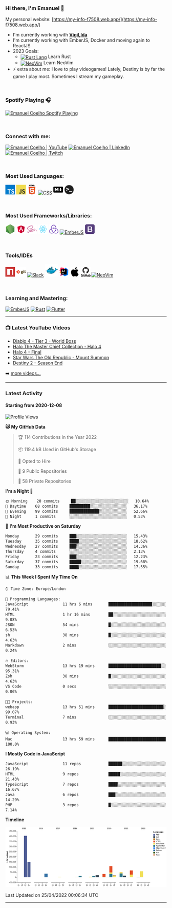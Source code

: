 ### Hi there, I'm Emanuel 👋

My personal website: [https://my-info-f7508.web.app/](https://my-info-f7508.web.app/)

- I'm currently working with **[Vigil,lda](https://vigil.global/)**
- I'm currently working with EmberJS, Docker and moving again to ReactJS
- 2023 Goals: 
  - [<img alt="Rust Lang" width="30px" align="center" src="https://cdn.jsdelivr.net/gh/devicons/devicon/icons/rust/rust-plain.svg" />](https://www.rust-lang.org/) Learn Rust
  - [<img alt="NeoVim" width="30px" align="center" src="https://cdn.jsdelivr.net/gh/devicons/devicon/icons/vim/vim-original.svg" />](https://neovim.io/) Learn NeoVim 
- ⚡ extra about me: I love to play videogames! Lately, Destiny is by far the game I play most. Sometimes I stream my gameplay.

<br />

### Spotify Playing 🎧

[<img src="https://now-playing-codestackr.vercel.app/api/spotify-playing" alt="Emanuel Coelho Spotify Playing" width="350" />](https://open.spotify.com/user/1166932207)

<br/>

### Connect with me:

[<img alt="Emanuel Coelho | YouTube" width="22px" src="https://cdn.jsdelivr.net/npm/simple-icons@v3/icons/youtube.svg" />][linkedin]
[<img alt="Emanuel Coelho | LinkedIn" width="22px" src="https://cdn.jsdelivr.net/npm/simple-icons@v3/icons/linkedin.svg" />][linkedin]
[<img alt="Emanuel Coelho | Twitch" width="22px" src="https://cdn.jsdelivr.net/npm/simple-icons@v3/icons/twitch.svg" />][twitch]

<br />

### Most Used Languages:

[<img alt="TypeScript" width="30px" src="https://raw.githubusercontent.com/github/explore/80688e429a7d4ef2fca1e82350fe8e3517d3494d/topics/typescript/typescript.png" />]()
[<img alt="TypeScript" width="30px" src="https://raw.githubusercontent.com/github/explore/80688e429a7d4ef2fca1e82350fe8e3517d3494d/topics/javascript/javascript.png" />]()
[<img alt="HTML" width="30px" src="https://raw.githubusercontent.com/github/explore/80688e429a7d4ef2fca1e82350fe8e3517d3494d/topics/html/html.png" />]()
[<img alt="CSS" width="30px" src="https://cdn.jsdelivr.net/gh/devicons/devicon/icons/css3/css3-original-wordmark.svg" />]()
[<img alt="Markdown" width="30px" src="https://raw.githubusercontent.com/github/explore/80688e429a7d4ef2fca1e82350fe8e3517d3494d/topics/markdown/markdown.png" />]()
[<img alt="Shell" width="30px" src="https://raw.githubusercontent.com/github/explore/80688e429a7d4ef2fca1e82350fe8e3517d3494d/topics/terminal/terminal.png" />]()

<br />

### Most Used Frameworks/Libraries:

[<img alt="NodeJS" width="30px" src="https://raw.githubusercontent.com/github/explore/80688e429a7d4ef2fca1e82350fe8e3517d3494d/topics/nodejs/nodejs.png" />]()
[<img alt="Angular" width="30px" src="https://raw.githubusercontent.com/github/explore/80688e429a7d4ef2fca1e82350fe8e3517d3494d/topics/angular/angular.png" />]()
[<img alt="SASS" width="30px" src="https://raw.githubusercontent.com/github/explore/80688e429a7d4ef2fca1e82350fe8e3517d3494d/topics/sass/sass.png" />]()
[<img alt="React" width="30px" src="https://raw.githubusercontent.com/github/explore/80688e429a7d4ef2fca1e82350fe8e3517d3494d/topics/react/react.png" />]()
[<img alt="Redux" width="30px" src="https://raw.githubusercontent.com/github/explore/80688e429a7d4ef2fca1e82350fe8e3517d3494d/topics/redux/redux.png" />]()
[<img alt="EmberJS" width="30px" src="https://cdn.jsdelivr.net/gh/devicons/devicon/icons/ember/ember-original-wordmark.svg" />]()
[<img alt="Bootstrap" width="30px" src="https://raw.githubusercontent.com/github/explore/80688e429a7d4ef2fca1e82350fe8e3517d3494d/topics/bootstrap/bootstrap.png" />]()

<br />

### Tools/IDEs

[<img alt="Express" width="30px" src="https://raw.githubusercontent.com/github/explore/80688e429a7d4ef2fca1e82350fe8e3517d3494d/topics/npm/npm.png" />]()
[<img alt="Git" width="30px" src="https://raw.githubusercontent.com/github/explore/80688e429a7d4ef2fca1e82350fe8e3517d3494d/topics/git/git.png" />]()
[<img alt="Slack" width="30px" src="https://cdn.jsdelivr.net/gh/devicons/devicon/icons/slack/slack-original.svg" />]()
[<img alt="Docker" width="40px" src="https://raw.githubusercontent.com/devicons/devicon/master/icons/docker/docker-original.svg" />]()
[<img alt="IntelliJ" width="30px" src="https://raw.githubusercontent.com/devicons/devicon/master/icons/intellij/intellij-original.svg" />]()
[<img alt="MacOS" width="30px" src="https://raw.githubusercontent.com/devicons/devicon/master/icons/apple/apple-original.svg" />]()
[<img alt="Github" width="30px" src="https://raw.githubusercontent.com/devicons/devicon/master/icons/github/github-original-wordmark.svg" />](https://www.github.com)
[<img alt="NeoVim" width="30px" src="https://cdn.jsdelivr.net/gh/devicons/devicon/icons/vim/vim-original.svg" />](https://neovim.io/)

<br />

### Learning and Mastering:

[<img alt="EmberJS" width="30px" src="https://cdn.jsdelivr.net/gh/devicons/devicon/icons/ember/ember-original-wordmark.svg" />]()
[<img alt="Rust" width="30px" src="https://cdn.jsdelivr.net/gh/devicons/devicon/icons/rust/rust-plain.svg" />]()
[<img alt="Flutter" width="30px" src="https://cdn.jsdelivr.net/gh/devicons/devicon/icons/flutter/flutter-original.svg" />]()

---

### 📺 Latest YouTube Videos

<!-- YOUTUBE:START -->
- [Diablo 4 - Tier 3 - World Boss](https://www.youtube.com/watch?v=kL3xmQxOqwE)
- [Halo  The Master Chief Collection - Halo 4](https://www.youtube.com/watch?v=0X-3Ssbg-14)
- [Halo 4 - Final](https://www.youtube.com/watch?v=VZeRCNAWHY4)
- [Star Wars  The Old Republic - Mount Summon](https://www.youtube.com/watch?v=BLcYX90A5SQ)
- [Destiny 2 - Season End](https://www.youtube.com/watch?v=d7Vlg6BnCIU)
<!-- YOUTUBE:END -->

➡️ [more videos...](https://www.youtube.com/channel/UCLwCp9VA1xWe40Elfx8JBCg)

---

### Latest Activity
#### Starting from 2020-12-08

<!--START_SECTION:waka-->
![Profile Views](http://img.shields.io/badge/Profile%20Views-1-blue)

**🐱 My GitHub Data** 

> 🏆 114 Contributions in the Year 2022
 > 
> 📦 119.4 kB Used in GitHub's Storage 
 > 
> 💼 Opted to Hire
 > 
> 📜 9 Public Repositories 
 > 
> 🔑 58 Private Repositories  
 > 
**I'm a Night 🦉** 

```text
🌞 Morning    20 commits     ██░░░░░░░░░░░░░░░░░░░░░░░   10.64% 
🌆 Daytime    68 commits     █████████░░░░░░░░░░░░░░░░   36.17% 
🌃 Evening    99 commits     █████████████░░░░░░░░░░░░   52.66% 
🌙 Night      1 commits      ░░░░░░░░░░░░░░░░░░░░░░░░░   0.53%

```
📅 **I'm Most Productive on Saturday** 

```text
Monday       29 commits     ███░░░░░░░░░░░░░░░░░░░░░░   15.43% 
Tuesday      35 commits     ████░░░░░░░░░░░░░░░░░░░░░   18.62% 
Wednesday    27 commits     ███░░░░░░░░░░░░░░░░░░░░░░   14.36% 
Thursday     4 commits      ░░░░░░░░░░░░░░░░░░░░░░░░░   2.13% 
Friday       23 commits     ███░░░░░░░░░░░░░░░░░░░░░░   12.23% 
Saturday     37 commits     █████░░░░░░░░░░░░░░░░░░░░   19.68% 
Sunday       33 commits     ████░░░░░░░░░░░░░░░░░░░░░   17.55%

```


📊 **This Week I Spent My Time On** 

```text
⌚︎ Time Zone: Europe/London

💬 Programming Languages: 
JavaScript               11 hrs 6 mins       ███████████████████░░░░░░   79.41% 
HTML                     1 hr 16 mins        ██░░░░░░░░░░░░░░░░░░░░░░░   9.08% 
JSON                     54 mins             █░░░░░░░░░░░░░░░░░░░░░░░░   6.53% 
sh                       38 mins             █░░░░░░░░░░░░░░░░░░░░░░░░   4.63% 
Markdown                 2 mins              ░░░░░░░░░░░░░░░░░░░░░░░░░   0.24%

🔥 Editors: 
WebStorm                 13 hrs 19 mins      ███████████████████████░░   95.31% 
Zsh                      38 mins             █░░░░░░░░░░░░░░░░░░░░░░░░   4.63% 
VS Code                  0 secs              ░░░░░░░░░░░░░░░░░░░░░░░░░   0.06%

🐱‍💻 Projects: 
webapp                   13 hrs 51 mins      ████████████████████████░   99.07% 
Terminal                 7 mins              ░░░░░░░░░░░░░░░░░░░░░░░░░   0.93%

💻 Operating System: 
Mac                      13 hrs 59 mins      █████████████████████████   100.0%

```

**I Mostly Code in JavaScript** 

```text
JavaScript               11 repos            ██████░░░░░░░░░░░░░░░░░░░   26.19% 
HTML                     9 repos             █████░░░░░░░░░░░░░░░░░░░░   21.43% 
TypeScript               7 repos             ████░░░░░░░░░░░░░░░░░░░░░   16.67% 
Java                     6 repos             ███░░░░░░░░░░░░░░░░░░░░░░   14.29% 
PHP                      3 repos             █░░░░░░░░░░░░░░░░░░░░░░░░   7.14%

```


**Timeline**

![Chart not found](https://raw.githubusercontent.com/emanuelcoelho1986/emanuelcoelho1986/master/charts/bar_graph.png) 


 Last Updated on 25/04/2022 00:06:34 UTC
<!--END_SECTION:waka-->

---


[youtube]: https://www.youtube.com/channel/UCLwCp9VA1xWe40Elfx8JBCg
[linkedin]: https://www.linkedin.com/in/emanuel-coelho-6717b027
[twitter]: https://twitter.com/iamelkas
[twitch]: https://www.twitch.tv/iamelkas
